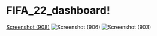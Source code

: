 # FIFA_22_dashboard!
[Screenshot (908)](https://github.com/Achuthanvb/FIFA_22_dashboard/assets/123528633/3d76478d-2d96-4e03-9205-446c19ed3313)
![Screenshot (906)](https://github.com/Achuthanvb/FIFA_22_dashboard/assets/123528633/bf90cd91-4a6e-4325-93ff-b1ac763ea3b7)
![Screenshot (903)](https://github.com/Achuthanvb/FIFA_22_dashboard/assets/123528633/9f5be9f1-5cd9-4952-a48b-6a0edd40c25b)
